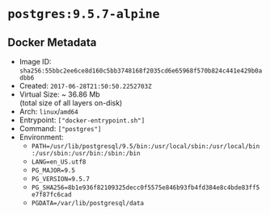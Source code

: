 # `postgres:9.5.7-alpine`

## Docker Metadata

- Image ID: `sha256:55bbc2ee6ce8d160c5bb3748168f2035cd6e65968f570b824c441e429b0adbb6`
- Created: `2017-06-28T21:50:50.2252703Z`
- Virtual Size: ~ 36.86 Mb  
  (total size of all layers on-disk)
- Arch: `linux`/`amd64`
- Entrypoint: `["docker-entrypoint.sh"]`
- Command: `["postgres"]`
- Environment:
  - `PATH=/usr/lib/postgresql/9.5/bin:/usr/local/sbin:/usr/local/bin:/usr/sbin:/usr/bin:/sbin:/bin`
  - `LANG=en_US.utf8`
  - `PG_MAJOR=9.5`
  - `PG_VERSION=9.5.7`
  - `PG_SHA256=8b1e936f82109325decc0f5575e846b93fb4fd384e8c4bde83ff5e7f87fc6cad`
  - `PGDATA=/var/lib/postgresql/data`
